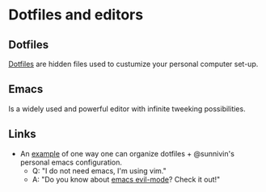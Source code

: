 # Dotfiles and editors 

## Dotfiles 
[Dotfiles](https://medium.com/@webprolific/getting-started-with-dotfiles-43c3602fd789) are hidden files used to custumize your personal computer set-up. 

## Emacs 
Is a widely used and powerful editor with infinite tweeking possibilities. 


## Links 
- An [example](https://github.com/sunnivin/dotfiles) of one way one can organize dotfiles + @sunnivin's personal emacs configuration.
  - Q: "I do not need emacs, I'm using vim." 
  - A: "Do you know about [emacs evil-mode](https://www.emacswiki.org/emacs/Evil)? Check it out!"


